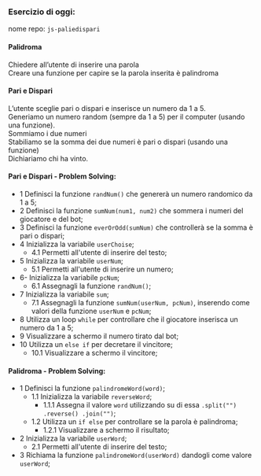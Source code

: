 ### Esercizio di oggi:
nome repo: `js-paliedispari`

#### Palidroma
Chiedere all’utente di inserire una parola <br>
Creare una funzione per capire se la parola inserita è palindroma

#### Pari e Dispari
L’utente sceglie pari o dispari e inserisce un numero da 1 a 5. <br>
Generiamo un numero random (sempre da 1 a 5) per il computer (usando una funzione). <br>
Sommiamo i due numeri <br>
Stabiliamo se la somma dei due numeri è pari o dispari (usando una funzione) <br>
Dichiariamo chi ha vinto. 


#### Pari e Dispari - Problem Solving:
- 1 Definisci la funzione `randNum()` che genererà un numero randomico da 1 a 5; <br>
- 2 Definisci la funzione `sumNum(num1, num2)` che sommera i numeri del giocatore e del bot;<br>
- 3 Definisci la funzione `everOrOdd(sumNum)` che controllerà se la somma è pari o dispari;<br>
- 4 Inizializza la variabile `userChoise`;<br>
    - 4.1 Permetti all'utente di inserire del testo;<br>
- 5 Inizializza la variabile `userNum`;<br>
    - 5.1 Permetti all'utente di inserire un numero;<br>
- 6- Inizializza la variabile `pcNum`;<br>
    - 6.1 Assegnagli la funzione `randNum()`;<br>
- 7 Inizializza la variabile `sum`;<br>
    - 7.1 Assegnagli la funzione `sumNum(userNum, pcNum)`, inserendo come valori della funzione `userNum` e `pcNum`;<br>
- 8 Utilizza un loop `while` per controllare che il giocatore inserisca un numero da 1 a 5;<br>
- 9 Visualizzare a schermo il numero tirato dal bot;<br>
- 10 Utilizza un `else if` per decretare il vincitore;<br>
    - 10.1 Visualizzare a schermo il vincitore;

#### Palidroma - Problem Solving:
- 1 Definisci la funzione `palindromeWord(word)`;<br>
    - 1.1 Inizializza la variabile `reverseWord`;<br>
        - 1.1.1 Assegna il valore `word` utilizzando su di essa `.split("") .reverse() .join("")`;<br>
    - 1.2 Utilizza un `if else` per controllare se la parola è palindroma;<br>
        - 1.2.1 Visualizzare a schermo il risultato;<br>
- 2 Inizializza la variabile `userWord`;<br>
    - 2.1 Permetti all'utente di inserire del testo;<br>
- 3 Richiama la funzione `palindromeWord(userWord)` dandogli come valore `userWord`;<br>